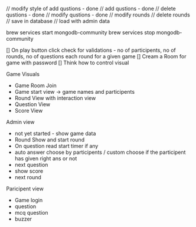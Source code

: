 // modify style of add qustions - done
// add qustions - done
// delete qustions - done
// modify qustions - done
// modify rounds
// delete rounds
// save in database
// load with admin data

brew services start mongodb-community
brew services stop mongodb-community

[] On play button click check for validations - no of participents, no of rounds, no of questions each round for a given game
[] Cream a Room for game with password
[] Think how to control visual

Game Visuals
- Game Room Join
- Game start view -> game names and participents
- Round View with interaction view
- Question View
- Score View

Admin view
- not yet started - show game data
- Round Show and start round
- On question read start timer if any
- auto answer choose by participents / custom choose if the participent has given right ans or not
- next question
- show score
- next round

Paricipent view
- Game login
- question
- mcq question
- buzzer
